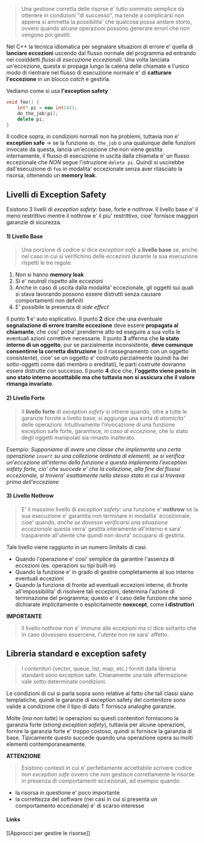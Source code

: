 >	Una gestione corretta delle risorse e' tutto sommato semplice da ottenere in condizioni "di successo", ma tende a complicarsi non appena si ammetta la possibilita' che qualcosa possa andare storto, ovvero quando alcune operazioni possono generare errori che non vengono poi gestiti.

Nel C++ la tecnica idiomatica per segnalare situazioni di errore e' quella di **lanciare eccezioni** uscendo dal flusso normale del programma ed entrando nei cosiddetti *flussi di esecuzione eccezionali*. Una volta lanciata un'eccezione, questa si propaga lungo la catena delle chiamate e l'unico modo di rientrare nel flusso di esecuzione normale e' di **catturare l'eccezione** in un blocco *catch* e gestirla.

Vediamo come si usa **l'exception safety**
```cpp
void foo() {
	int* pi = new int(42);
	do_the_job(pi);
	delete pi;
}
```

Il codice sopra, in condizioni normali non ha problemi, tuttavia non e' **exception safe** -> se la funzione `do_the_job` o una qualunque delle funzioni invocate da questa, lancia un'eccezione che non viene gestita internamente, il flusso di esecuzione in uscita dalla chiamata e' un flusso eccezionale che *NON* segue l'istruzione `delete pi`.
Quindi si uscirebbe dall'esecuzione di `foo` in modalita' eccezionale senza aver rilasciato la risorsa, ottenendo un **memory leak**.

## Livelli di Exception Safety
Esistono 3 livelli di *exception safety*: base, forte e nothrow. Il livello base e' il meno restrittivo mentre il nothrow e' il piu' restrittivo, cioe' fornisce maggiori garanzie di sicurezza.

#### 1) Livello Base
>Una porzione di codice si dice *exception safe* a **livello base** se, anche nel caso in cui si verifichino delle eccezioni durante la sua esecuzione rispetti le tre regole:

1. Non si hanno **memory leak**
2. Si e' *neutrali* rispetto alle eccezioni
3. Anche in caso di uscita dalla modalita' eccezionale, gli oggetti sui quali si stava lavorando possono essere distrutti senza causare comportamenti non definiti
4. E' possibile la presenza di *side effect*


Il punto **1** e' auto esplicativo.
Il punto **2** dice che una eventuale **segnalazione di errore tramite eccezione** deve essere **propagata al chiamante**, che cosi' potra' prenderne atto ed eseguire a sua volta le eventuali azioni correttive necessarie.
Il punto **3** afferma che **lo stato interno di un oggetto**, pur se parzialmente inconsistente, **deve comunque consentirne la corretta distruzione** (o il riassegnamento con un oggetto consistente), cioe' se un oggetto e' costruito parzialmente (quindi ha dei sotto-oggetti come dati membro o ereditati), le parti costruite dovranno essere distrutte con successo.
Il punto **4** dice che, **l'oggetto viene posto in uno stato interno accettabile ma che tuttavia non si assicura che il valore rimanga invariato**.

#### 2) Livello Forte
>Il **livello forte** di *exception safety* si ottiene quando, oltre a tutte le garanzie fornite a livello base, si aggiunge una sorta di *atomicita'* delle operazioni. Intuitivamente l'invocazione di una funzione exception safe forte, garantisce, *in caso di eccezione*, che lo stato degli oggetti manipolati sia rimasto inalterato.

Esempio:
*Supponiamo di avere una classe che implementa una certa operazione `insert` su una collezione ordinata di elementi, se si verifica un'eccezione all'interno della funzione e questa implementa l'exception safety forte, cio' che succede e' che la collezione, alla fine del flusso eccezionale, si trovera' esattamente nello stesso stato in cui si trovava prima dell'eccezione*

#### 3) Livello Nothrow
>E' il massimo livello di *exception safety*: una funzione e' **nothrow** se la sua esecuzione e' garantita non terminare in modalita' eccezionale, cioe' quando, *anche se dovesse verificarsi una situazione eccezionale* questa verra' gestita interamente all'interno e sara' trasparente all'utente che quindi non dovra' occuparsi di gestirla.

Tale livello viene raggiunto in un numero limitato di casi:
- Quando l'operazione e' cosi' semplice da garantire l'assenza di eccezioni (es. operazioni su tipi built-in)
- Quando la funzione e' in grado di gestire completamente al suo interno eventuali eccezioni
- Quando la funzione di fronte ad eventuali eccezioni interne, di fronte all'impossibilita' di risolvere tali eccezioni, determina l'azione di terminazione del programma; questo e' il caso delle funzioni che sono dichiarate implicitamente o esplicitamente **noexcept**, come **i distruttori**

**IMPORTANTE**
>Il livello *nothrow* non e' immune alle eccezioni ma ci dice soltanto che in caso dovessero essercene, l'utente non ne sara' affetto.

## Libreria standard e exception safety
>I contenitori (vector, queue, list, map, etc.) forniti dalla libreria standard sono exception safe. Chiaramente una tale affermazione vale sotto determinate condizioni.

Le condizioni di cui si parla sopra sono relative al fatto che tali classi siano templatiche, quindi le garanzie di exception safety del contenitore sono valide a condizione che il tipo di dato T fornisca analoghe garanzie.

Molte (*ma non tutte*) le operazioni su questi contenitori forniscono la garanzia forte (*strong exception safety*), tuttavia per alcune operazioni, fornire la garanzia forte e' troppo costoso, quindi si fornisce la garanzia di base. Tipicamente questo succede quando una operazione opera su molti elementi contemporaneamente.


**ATTENZIONE**
>Esistono contesti in cui e' perfettamente accettabile scrivere codice *non exception safe* ovvero che non gestisce correttamente le risorse in presenza di comportamenti eccezionali, ad esempio quando:

- la risorsa in questione e' poco importante
- la correttezza del software (nei casi in cui si presenta un comportamento eccezionale) e' di scarso interesse

#### Links
[[Approcci per gestire le risorse]]
